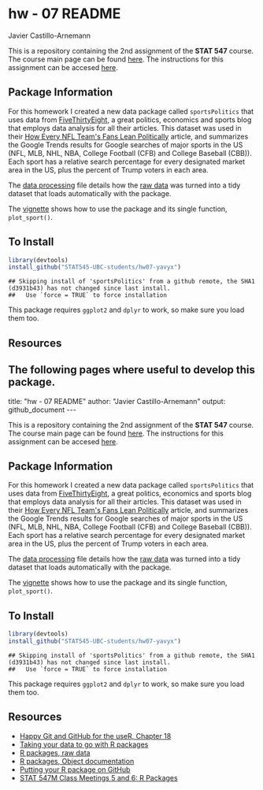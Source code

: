 hw - 07 README
================
Javier Castillo-Arnemann

This is a repository containing the 2nd assignment of the **STAT 547** course. The course main page can be found [here](http://stat545.com/Classroom). The instructions for this assignment can be accesed [here](http://stat545.com/Classroom/assignments/hw07/hw07.html).

Package Information
-------------------

For this homework I created a new data package called `sportsPolitics` that uses data from [FiveThirtyEight](https://fivethirtyeight.com/), a great politics, economics and sports blog that employs data analysis for all their articles. This dataset was used in their [How Every NFL Team's Fans Lean Politically](https://fivethirtyeight.com/features/how-every-nfl-teams-fans-lean-politically/) article, and summarizes the Google Trends results for Google searches of major sports in the US (NFL, MLB, NHL, NBA, College Football (CFB) and College Baseball (CBB)). Each sport has a relative search percentage for every designated market area in the US, plus the percent of Trump voters in each area.

The [data processing](https://github.com/STAT545-UBC-students/hw07-yavyx/blob/master/data-raw/data_processing.md) file details how the [raw data](https://github.com/STAT545-UBC-students/hw07-yavyx/blob/master/data-raw/NFL_fandom_data-google_trends.csv) was turned into a tidy dataset that loads automatically with the package.

The [vignette](https://github.com/STAT545-UBC-students/hw07-yavyx/blob/master/vignettes/using_sportspolitics.Rmd) shows how to use the package and its single function, `plot_sport()`.

To Install
----------

``` r
library(devtools)
install_github("STAT545-UBC-students/hw07-yavyx")
```

    ## Skipping install of 'sportsPolitics' from a github remote, the SHA1 (d3931b43) has not changed since last install.
    ##   Use `force = TRUE` to force installation

This package requires `ggplot2` and `dplyr` to work, so make sure you load them too.

Resources
---------

The following pages where useful to develop this package.
---------------------------------------------------------

title: "hw - 07 README" author: "Javier Castillo-Arnemann" output: github\_document ---

This is a repository containing the 2nd assignment of the **STAT 547** course. The course main page can be found [here](http://stat545.com/Classroom). The instructions for this assignment can be accesed [here](http://stat545.com/Classroom/assignments/hw07/hw07.html).

Package Information
-------------------

For this homework I created a new data package called `sportsPolitics` that uses data from [FiveThirtyEight](https://fivethirtyeight.com/), a great politics, economics and sports blog that employs data analysis for all their articles. This dataset was used in their [How Every NFL Team's Fans Lean Politically](https://fivethirtyeight.com/features/how-every-nfl-teams-fans-lean-politically/) article, and summarizes the Google Trends results for Google searches of major sports in the US (NFL, MLB, NHL, NBA, College Football (CFB) and College Baseball (CBB)). Each sport has a relative search percentage for every designated market area in the US, plus the percent of Trump voters in each area.

The [data processing](https://github.com/STAT545-UBC-students/hw07-yavyx/blob/master/data-raw/data_processing.md) file details how the [raw data](https://github.com/STAT545-UBC-students/hw07-yavyx/blob/master/data-raw/NFL_fandom_data-google_trends.csv) was turned into a tidy dataset that loads automatically with the package.

The [vignette](https://github.com/STAT545-UBC-students/hw07-yavyx/blob/master/vignettes/using_sportspolitics.Rmd) shows how to use the package and its single function, `plot_sport()`.

To Install
----------

``` r
library(devtools)
install_github("STAT545-UBC-students/hw07-yavyx")
```

    ## Skipping install of 'sportsPolitics' from a github remote, the SHA1 (d3931b43) has not changed since last install.
    ##   Use `force = TRUE` to force installation

This package requires `ggplot2` and `dplyr` to work, so make sure you load them too.

Resources
---------

-   [Happy Git and GitHub for the useR, Chapter 18](http://happygitwithr.com/existing-github-last.html#connect-to-github)
-   [Taking your data to go with R packages](http://www.davekleinschmidt.com/r-packages/)
-   [R packages, raw data](http://r-pkgs.had.co.nz/data.html#data-extdata)
-   [R packages, Object documentation](http://r-pkgs.had.co.nz/man.html)
-   [Putting your R package on GitHub](http://kbroman.org/pkg_primer/pages/github.html)
-   [STAT 547M Class Meetings 5 and 6: R Packages](http://stat545.com/Classroom/notes/cm105.nb.html#7_documentation_and_testing)
